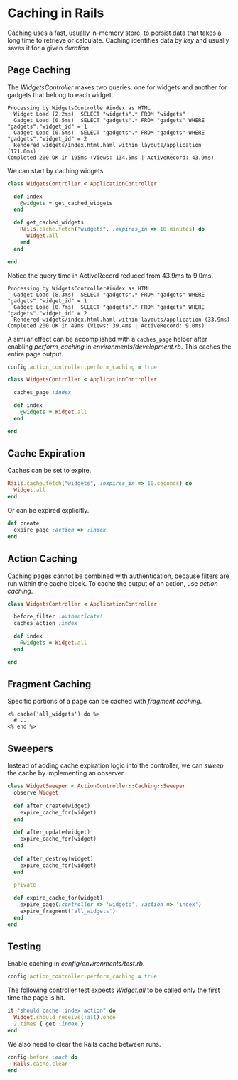 # Caching in Rails

Caching uses a fast, usually in-memory store, to persist data that takes a long time to retrieve or calculate. Caching identifies data by *key* and usually saves it for a given *duration*.

## Page Caching

The *WidgetsController* makes two queries: one for widgets and another for gadgets that belong to each widget.

```
Processing by WidgetsController#index as HTML
  Widget Load (2.2ms)  SELECT "widgets".* FROM "widgets" 
  Gadget Load (0.5ms)  SELECT "gadgets".* FROM "gadgets" WHERE "gadgets"."widget_id" = 1
  Gadget Load (0.5ms)  SELECT "gadgets".* FROM "gadgets" WHERE "gadgets"."widget_id" = 2
  Rendered widgets/index.html.haml within layouts/application (171.0ms)
Completed 200 OK in 195ms (Views: 134.5ms | ActiveRecord: 43.9ms)
```

We can start by caching widgets.

```ruby
class WidgetsController < ApplicationController

  def index
    @widgets = get_cached_widgets
  end

  def get_cached_widgets
    Rails.cache.fetch("widgets", :expires_in => 10.minutes) do
      Widget.all
    end
  end

end
```

Notice the query time in ActiveRecord reduced from 43.9ms to 9.0ms.

```
Processing by WidgetsController#index as HTML
  Gadget Load (8.3ms)  SELECT "gadgets".* FROM "gadgets" WHERE "gadgets"."widget_id" = 1
  Gadget Load (0.7ms)  SELECT "gadgets".* FROM "gadgets" WHERE "gadgets"."widget_id" = 2
  Rendered widgets/index.html.haml within layouts/application (33.9ms)
Completed 200 OK in 49ms (Views: 39.4ms | ActiveRecord: 9.0ms)
```

A similar effect can be accomplished with a `caches_page` helper after enabling *perform_caching* in *environments/development.rb*. This caches the entire page output.

```ruby
config.action_controller.perform_caching = true
```

```ruby
class WidgetsController < ApplicationController

  caches_page :index

  def index
    @widgets = Widget.all
  end

end
```

## Cache Expiration

Caches can be set to expire.

```ruby
Rails.cache.fetch("widgets", :expires_in => 10.seconds) do
  Widget.all
end
```

Or can be expired explicitly.

```ruby
def create
  expire_page :action => :index
end
```

## Action Caching

Caching pages cannot be combined with authentication, because filters are run within the cache block. To cache the output of an action, use *action caching*.

```ruby
class WidgetsController < ApplicationController

  before_filter :authenticate!
  caches_action :index

  def index
    @widgets = Widget.all
  end

end
```

## Fragment Caching

Specific portions of a page can be cached with *fragment caching*.

```erb
<% cache('all_widgets') do %>
  # ...
<% end %>
```

## Sweepers

Instead of adding cache expiration logic into the controller, we can *sweep* the cache by implementing an observer.

```ruby
class WidgetSweeper < ActionController::Caching::Sweeper
  observe Widget
 
  def after_create(widget)
    expire_cache_for(widget)
  end
 
  def after_update(widget)
    expire_cache_for(widget)
  end
 
  def after_destroy(widget)
    expire_cache_for(widget)
  end
 
  private

  def expire_cache_for(widget)
    expire_page(:controller => 'widgets', :action => 'index')
    expire_fragment('all_widgets')
  end
end
```

## Testing

Enable caching in *config/environments/test.rb*.

```ruby
config.action_controller.perform_caching = true
```

The following controller test expects *Widget.all* to be called only the first time the page is hit.

```ruby
it "should cache :index action" do
  Widget.should_receive(:all).once
  2.times { get :index }
end
```

We also need to clear the Rails cache between runs.

```ruby
config.before :each do
  Rails.cache.clear
end
```
